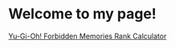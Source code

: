 # Welcome to my page!

[Yu-Gi-Oh! Forbidden Memories Rank Calculator](https://marcus-ferreira.github.io/yugiohcalculator)
